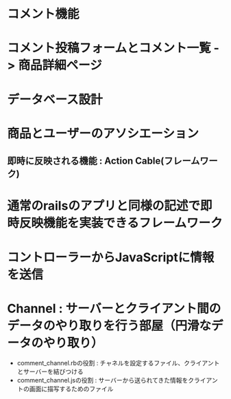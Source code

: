 # コメント機能
  # コメント投稿フォームとコメント一覧 -> 商品詳細ページ
# データベース設計
  # 商品とユーザーのアソシエーション

## 即時に反映される機能 : Action Cable(フレームワーク)
  # 通常のrailsのアプリと同様の記述で即時反映機能を実装できるフレームワーク
  # コントローラーからJavaScriptに情報を送信
  # Channel : サーバーとクライアント間のデータのやり取りを行う部屋（円滑なデータのやり取り）
  - comment_channel.rbの役割 : チャネルを設定するファイル、クライアントとサーバーを結びつける
  - comment_channel.jsの役割 : サーバーから送られてきた情報をクライアントの画面に描写するためのファイル
  